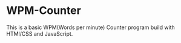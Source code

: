 # WPM-Counter
This is a basic WPM(Words per minute) Counter program build with HTMl/CSS and JavaScript.
